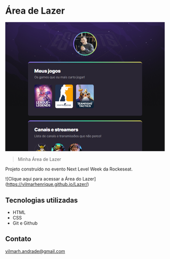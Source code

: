 # Área de Lazer

![preview](./preview.png)

> Minha Área de Lazer

Projeto construído no evento Next Level Week da Rockeseat.

![Clique aqui para acessar a Área do Lazer] (https://vilmarhenrique.github.io/Lazer/)


## Tecnologias utilizadas

- HTML
- CSS
- Git e Github

## Contato

   vilmarh.andrade@gmail.com
